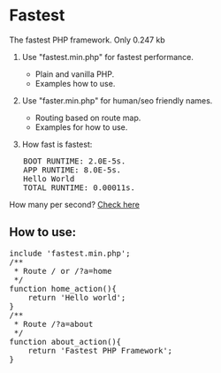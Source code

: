# Fastest
The fastest PHP framework. Only 0.247 kb

1. Use "fastest.min.php" for fastest performance. 
   - Plain and vanilla PHP.
   - Examples how to use.

2. Use "faster.min.php" for human/seo friendly names.
   - Routing based on route map.
   - Examples for how to use.

3. How fast is fastest:
<pre>
   BOOT RUNTIME: 2.0E-5s.
   APP RUNTIME: 8.0E-5s.
   Hello World
   TOTAL RUNTIME: 0.00011s.
</pre>

How many per second?
<a href="https://www.google.co.uk/search?q=60/0.00012&ie=utf-8&oe=utf-8&gws_rd=cr&ei=VI3KVJVoxK1Tq4eEgA4#q=60%2F0.00011" target="_blank">Check here</a>

How to use:
-------------------------
<pre>
include 'fastest.min.php';
/**
 * Route / or /?a=home
 */
function home_action(){
    return 'Hello world';
}
/**
 * Route /?a=about
 */
function about_action(){
    return 'Fastest PHP Framework';
}
</pre>
